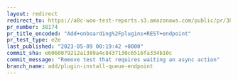 ```yaml
---
layout: redirect
redirect_to: https://a8c-woo-test-reports.s3.amazonaws.com/public/pr/38174/e2e/index.html
pr_number: 38174
pr_title_encoded: "Add+onboarding%2Fplugins+REST+endpoint"
pr_test_type: e2e
last_published: "2023-05-09 00:19:42 +0000"
commit_sha: e6060079212a1389a4c8437130c6516fa334b10c
commit_message: "Remove test that requires waiting an async action"
branch_name: add/plugin-install-queue-endpoint
---
```

